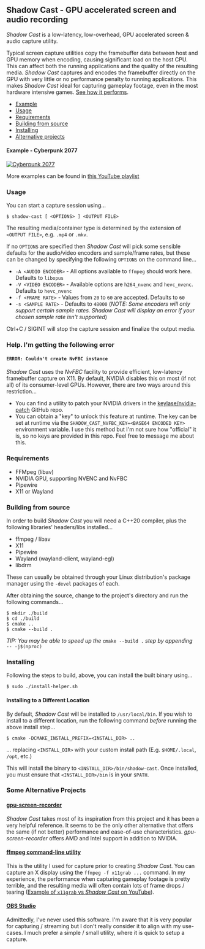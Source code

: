 ## Shadow Cast - GPU accelerated screen and audio recording
*Shadow Cast* is a low-latency, low-overhead, GPU accelerated screen &amp; audio capture utility.

Typical screen capture utilities copy the framebuffer data between host and GPU memory when encoding, causing significant load on the host CPU. This can affect both the running applications and the quality of the resulting media. *Shadow Cast* captures and encodes the framebuffer directly on the GPU with very little or no performance penalty to running applications. This makes *Shadow Cast* ideal for capturing gameplay footage, even in the most hardware intensive games. [See how it performs](doc/performance.md).

- [Example](#example---cyberpunk-2077)
- [Usage](#usage)
- [Requirements](#requirements)
- [Building from source](#building-from-source)
- [Installing](#installing)
- [Alternative projects](#some-alternative-projects)

#### Example - Cyberpunk 2077
[![Cyberpunk 2077](http://i3.ytimg.com/vi/frXGxrdgTLY/hqdefault.jpg)](https://www.youtube.com/watch?v=frXGxrdgTLY)

More examples can be found in [this YouTube playlist](https://www.youtube.com/watch?v=cczxo_S7tV8&list=PLnsSpqzSlJMKbVEuUbIfMhdgcoPpG-FoQ)

### Usage
You can start a capture session using...

```
$ shadow-cast [ <OPTIONS> ] <OUTPUT FILE>
```

The resulting media/container type is determined by the extension of `<OUTPUT FILE>`, e.g. `.mp4` or `.mkv`.

If no `OPTIONS` are specified then *Shadow Cast* will pick some sensible defaults for the audio/video encoders and sample/frame rates, but these can be changed by specifying the following `OPTIONS` on the command line...

- `-A <AUDIO ENCODER>` - All options available to `ffmpeg` should work here. Defaults to `libopus`
- `-V <VIDEO ENCODER>` - Available options are `h264_nvenc` and `hevc_nvenc`. Defaults to `hevc_nvenc`
- `-f <FRAME RATE>` - Values from `20` to `60` are accepted. Defaults to `60`
- `-s <SAMPLE RATE>` - Defaults to `48000` (_NOTE: Some encoders will only support certain sample rates. Shadow Cast will display an error if your chosen sample rate isn't supported_)

Ctrl+C / SIGINT will stop the capture session and finalize the output media.

### Help. I'm getting the following error

#### `ERROR: Couldn't create NvFBC instance`
*Shadow Cast* uses the *NvFBC* facility to provide efficient, low-latency framebuffer capture on X11. By default, NVIDIA disables this on most (if not all) of its consumer-level GPUs. However, there are two ways around this restriction...

- You can find a utility to patch your NVIDIA drivers in the [keylase/nvidia-patch](https://github.com/keylase/nvidia-patch) GitHub repo.
- You can obtain a "key" to unlock this feature at runtime. The key can be set at runtime via the `SHADOW_CAST_NVFBC_KEY=<BASE64 ENCODED KEY>` environment variable. I use this method but I'm not sure how "official" it is, so no keys are provided in this repo. Feel free to message me about this.

### Requirements
- FFMpeg (libav)
- NVIDIA GPU, supporting NVENC and NvFBC
- Pipewire
- X11 or Wayland

### Building from source
In order to build *Shadow Cast* you will need a C++20 compiler, plus the following libraries' headers/libs installed...

- ffmpeg / libav
- X11
- Pipewire
- Wayland (wayland-client, wayland-egl)
- libdrm

These can usually be obtained through your Linux distribution's package manager using the `-devel` packages of each.

After obtaining the source, change to the project's directory and run the following commands...

```
$ mkdir ./build
$ cd ./build
$ cmake ..
$ cmake --build .
```

_TIP: You may be able to speed up the_ `cmake --build .` _step by appending_ ` -- -j$(nproc)`

### Installing

Following the steps to build, above, you can install the built binary using...

```
$ sudo ./install-helper.sh
```

#### Installing to a Different Location

By default, *Shadow Cast* will be installed to `/usr/local/bin`. If you wish to install to a different location, run the following command _before_ running the above install step...

```
$ cmake -DCMAKE_INSTALL_PREFIX=<INSTALL_DIR> ..
```

... replacing `<INSTALL_DIR>` with your custom install path (E.g. `$HOME/.local`, `/opt`, etc.)

This will install the binary to `<INSTALL_DIR>/bin/shadow-cast`. Once installed, you must ensure that `<INSTALL_DIR>/bin` is in your `$PATH`.

### Some Alternative Projects
#### [gpu-screen-recorder](https://git.dec05eba.com/gpu-screen-recorder/about/)
*Shadow Cast* takes most of its inspiration from this project and it has been a very helpful reference. It seems to be the only other alternative that offers the same (if not better) performance and ease-of-use characteristics. *gpu-screen-recorder* offers AMD and Intel support in addition to NVIDIA.

#### [ffmpeg command-line utility](https://ffmpeg.org/)
This is the utility I used for capture prior to creating *Shadow Cast*. You can capture an X display using the `ffmpeg -f x11grab ...` command. In my experience, the performance when capturing gameplay footage is pretty terrible, and the resulting media will often contain lots of frame drops / tearing ([Example of `x11grab` vs *Shadow Cast* on YouTube](https://www.youtube.com/watch?v=ogFdvVON4z0)).

#### [OBS Studio](https://obsproject.com/)
Admittedly, I've never used this software. I'm aware that it is very popular for capturing / streaming but I don't really consider it to align with my use-cases. I much prefer a simple / small utility, where it is quick to setup a capture.
